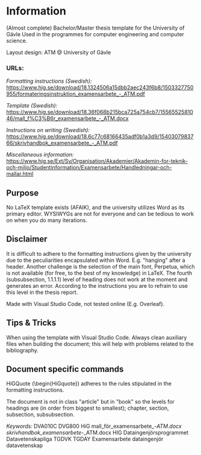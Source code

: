 # Information
(Almost complete) Bachelor/Master thesis template for the University of Gävle
Used in the programmes for computer engineering and computer science.

Layout design: ATM @ University of Gävle


### URLs: 
*Formatting instructions (Swedish):* https://www.hig.se/download/18.1324506a15dbb2aec243f6b8/1503327750955/formateringsinstruktion_examensarbete_-_ATM.pdf

*Template (Swedish):* https://www.hig.se/download/18.36f068b215bca725a754cb7/1556552581046/mall_f%C3%B6r_examensarbete_-_ATM.docx

*Instructions on writing (Swedish):* https://www.hig.se/download/18.6c77c68166435adf0b1a3d9/1540307983766/skrivhandbok_examensarbete_-_ATM.pdf

*Miscellaneous information:* https://www.hig.se/Ext/Sv/Organisation/Akademier/Akademin-for-teknik-och-miljo/Studentinformation/Examensarbete/Handledningar-och-mallar.html

## Purpose
No LaTeX template exists (AFAIK), and the university utilizes Word as its primary editor.
WYSIWYGs are not for everyone and can be tedious to work on when you do many iterations.

## Disclaimer
It is difficult to adhere to the formatting instructions given by the university due to the peculiarities encapsulated within Word. 
E.g. "hanging" after a header. Another challenge is the selection of the main font, Perpetua, which is not available (for free, to the best of my knowledge) in LaTeX.
The fourth (subsubsection, 1.1.1.1) level of heading does not work at the moment and generates an error. According to the instructions you are to refrain to use this level in the thesis report.

Made with Visual Studio Code, not tested online (E.g. Overleaf).

## Tips & Tricks
When using the template with Visual Studio Code. Always clean auxiliary files when building the document; this will help with problems related to the bibliography.


## Document specific commands
HiGQuote (\begin{HiGquote}) adheres to the rules stipulated in the formatting instructions.

The document is not in class "article" but in "book" so the levels for headings are (in order from biggest to smallest); chapter, section, subsection, subsubsection.


*Keywords:* DVA010C DVG800 HiG mall_för_examensarbete_-_ATM.docx skrivhandbok_examensarbete_-_ATM.docx HIG Dataingenjörsprogrammet Datavetenskapliga TGDVK TGDAY Examensarbete dataingenjör datavetenskap